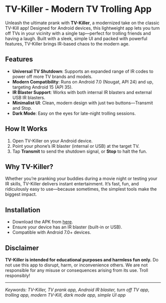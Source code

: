 # TV-Killer - Modern TV Trolling App

Unleash the ultimate prank with **TV-Killer**, a modernized take on the classic TV-Kill app! Designed for Android devices, this lightweight app lets you turn off TVs in your vicinity with a single tap—perfect for trolling friends and having a laugh. Built with a sleek, simple UI and packed with powerful features, TV-Killer brings IR-based chaos to the modern age.

## Features
- **Universal TV Shutdown**: Supports an expanded range of IR codes to power off more TV brands and models.
- **Modern Compatibility**: Runs on Android 7.0 (Nougat, API 24) and up, targeting Android 15 (API 35).
- **IR Blaster Support**: Works with both internal IR blasters and external USB IR blasters.
- **Minimalist UI**: Clean, modern design with just two buttons—Transmit and Stop.
- **Dark Mode**: Easy on the eyes for late-night trolling sessions.

## How It Works
1. Open TV-Killer on your Android device.
2. Point your phone’s IR blaster (internal or USB) at the target TV.
3. Tap **Transmit** to send the shutdown signal, or **Stop** to halt the fun.

## Why TV-Killer?
Whether you’re pranking your buddies during a movie night or testing your IR skills, TV-Killer delivers instant entertainment. It’s fast, fun, and ridiculously easy to use—because sometimes, the simplest tools make the biggest impact.

## Installation
- Download the APK from [here](https://github.com/tim-gromeyer/TV-Killer/releases/latest).
- Ensure your device has an IR blaster (built-in or USB).
- Compatible with Android 7.0+ devices.

## Disclaimer
**TV-Killer is intended for educational purposes and harmless fun only.** Do not use this app to disrupt, harm, or inconvenience others. We are not responsible for any misuse or consequences arising from its use. Troll responsibly!

---

*Keywords: TV-Killer, TV prank app, Android IR blaster, turn off TV app, trolling app, modern TV-Kill, dark mode app, simple UI app*

